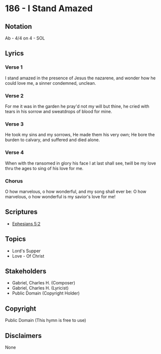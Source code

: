 # 186 - I Stand Amazed

## Notation

Ab - 4/4 on 4 - SOL

## Lyrics

### Verse 1

I stand amazed in the presence of Jesus the nazarene, and wonder how he could love me, a sinner condemned, unclean.

### Verse 2

For me it was in the garden he pray'd not my will but thine, he cried with tears in his sorrow and sweatdrops of blood for mine.

### Verse 3

He took my sins and my sorrows, He made them his very own; He bore the burden to calvary, and suffered and died alone.

### Verse 4

When with the ransomed in glory his face I at last shall see, twill be my love thru the ages to sing of his love for me.

### Chorus

O how marvelous, o how wonderful, and my song shall ever be: O how marvelous, o how wonderful is my savior's love for me!


## Scriptures

- [Ephesians 5:2](https://www.biblegateway.com/passage/?search=Ephesians%205%3A2)

## Topics

- Lord's Supper
- Love - Of Christ

## Stakeholders

- Gabriel, Charles H. (Composer)
- Gabriel, Charles H. (Lyricist)
- Public Domain (Copyright Holder)

## Copyright

Public Domain
(This hymn is free to use)

## Disclaimers

None

